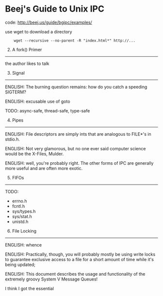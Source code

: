 Beej's Guide to Unix IPC
================================================================================

code: http://beej.us/guide/bgipc/examples/

use wget to download a directory
```shell
    wget --recursive --no-parent -R "index.html*" http://...
```

2. A fork() Primer
--------------------------------------------------------------------------------
the author likes to talk

3. Signal
--------------------------------------------------------------------------------

ENGLISH: The burning question remains: how do you catch a speeding SIGTERM?

ENGLISH: excusable use of goto

TODO: async-safe, thread-safe, type-safe

4. Pipes
--------------------------------------------------------------------------------

ENGLISH: File descriptors are simply ints that are analogous to FILE*'s in stdio.h.

ENGLISH: Not very glamorous, but no one ever said computer science would be the X-Files, Mulder.

ENGLISH: well, you're probably right. The other forms of IPC are generally more useful and are often more exotic.

5. FIFOs
--------------------------------------------------------------------------------

TODO:
- errno.h
- fcntl.h
- sys/types.h
- sys/stat.h
- unistd.h

6. File Locking
--------------------------------------------------------------------------------

ENGLISH: whence

ENGLISH: Practically, though, you will probably mostly be using write locks to guarantee exclusive access to a file for a short amount of time while it's being updated;

ENGLISH: This document describes the usage and functionality of the extremely groovy System V Message Queues!

I think I got the essential
